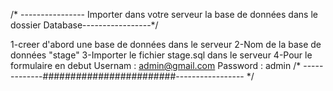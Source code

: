 /* ---------------- Importer dans votre serveur la base de données dans le dossier Database-----------------*/

1-creer d'abord une base de données dans le serveur 
2-Nom de la base de données "stage"
3-Importer le fichier stage.sql dans le serveur
4-Pour le formulaire en debut 
Usernam : admin@gmail.com
Password : admin
/* -------------########################----------------- */